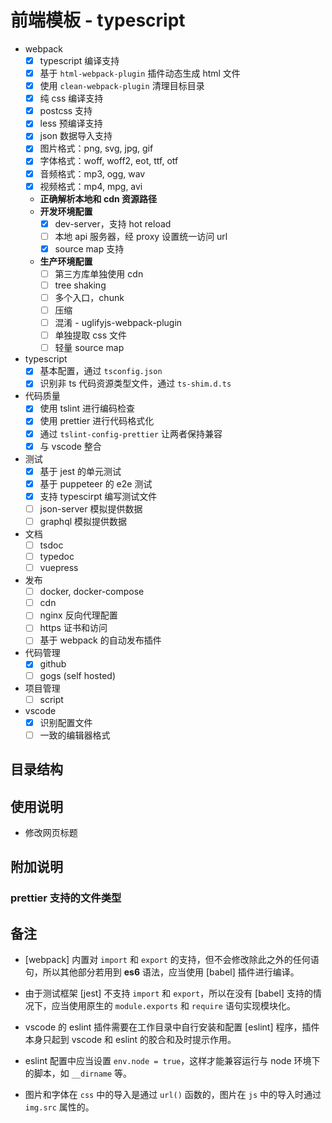 # 前端模板 - typescript

- webpack
  - [x] typescript 编译支持
  - [x] 基于 `html-webpack-plugin` 插件动态生成 html 文件
  - [x] 使用 `clean-webpack-plugin` 清理目标目录
  - [x] 纯 css 编译支持
  - [x] postcss 支持
  - [x] less 预编译支持
  - [x] json 数据导入支持
  - [x] 图片格式：png, svg, jpg, gif
  - [x] 字体格式：woff, woff2, eot, ttf, otf
  - [x] 音频格式：mp3, ogg, wav
  - [x] 视频格式：mp4, mpg, avi
  - **正确解析本地和 cdn 资源路径**
  - **开发环境配置**
    - [x] dev-server，支持 hot reload
    - [ ] 本地 api 服务器，经 proxy 设置统一访问 url
    - [x] source map 支持
  - **生产环境配置**
    - [ ] 第三方库单独使用 cdn
    - [ ] tree shaking
    - [ ] 多个入口，chunk
    - [ ] 压缩
    - [ ] 混淆 - uglifyjs-webpack-plugin
    - [ ] 单独提取 css 文件
    - [ ] 轻量 source map
- typescript
  - [x] 基本配置，通过 `tsconfig.json`
  - [x] 识别非 ts 代码资源类型文件，通过 `ts-shim.d.ts`
- 代码质量
  - [x] 使用 tslint 进行编码检查
  - [x] 使用 prettier 进行代码格式化
  - [x] 通过 `tslint-config-prettier` 让两者保持兼容
  - [x] 与 vscode 整合
- 测试
  - [x] 基于 jest 的单元测试
  - [x] 基于 puppeteer 的 e2e 测试
  - [x] 支持 typescirpt 编写测试文件
  - [ ] json-server 模拟提供数据
  - [ ] graphql 模拟提供数据
- 文档
  - [ ] tsdoc
  - [ ] typedoc
  - [ ] vuepress
- 发布
  - [ ] docker, docker-compose
  - [ ] cdn
  - [ ] nginx 反向代理配置
  - [ ] https 证书和访问
  - [ ] 基于 webpack 的自动发布插件
- 代码管理
  - [x] github
  - [ ] gogs (self hosted)
- 项目管理
  - [ ] script
- vscode
  - [x] 识别配置文件
  - [ ] 一致的编辑器格式

## 目录结构

## 使用说明

- 修改网页标题

## 附加说明

### prettier 支持的文件类型

## 备注

- [webpack] 内置对 `import` 和 `export` 的支持，但不会修改除此之外的任何语句，所以其他部分若用到 **es6** 语法，应当使用 [babel] 插件进行编译。

- 由于测试框架 [jest] 不支持 `import` 和 `export`，所以在没有 [babel] 支持的情况下，应当使用原生的 `module.exports` 和 `require` 语句实现模块化。

- vscode 的 eslint 插件需要在工作目录中自行安装和配置 [eslint] 程序，插件本身只起到 vscode 和 eslint 的胶合和及时提示作用。

- eslint 配置中应当设置 `env.node = true`，这样才能兼容运行与 node 环境下的脚本，如 `__dirname` 等。

- 图片和字体在 `css` 中的导入是通过 `url()` 函数的，图片在 `js` 中的导入时通过 `img.src` 属性的。
